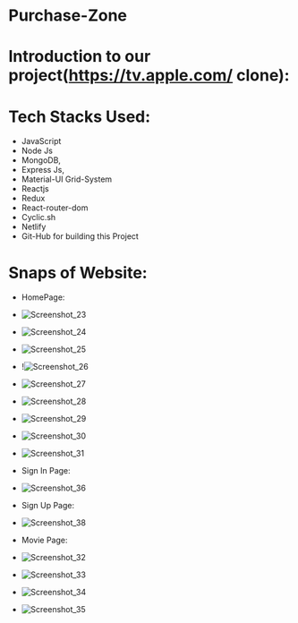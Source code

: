 # Purchase-Zone
# Introduction to our project(https://tv.apple.com/ clone):
 
# Tech Stacks Used:

* JavaScript
* Node Js
* MongoDB, 
* Express Js,
* Material-UI Grid-System
* Reactjs
* Redux
* React-router-dom
* Cyclic.sh
* Netlify
* Git-Hub for building this Project



# Snaps of Website:


* HomePage:
 
* ![Screenshot_23](https://user-images.githubusercontent.com/91020498/165447490-9303e5f5-4087-476e-9d55-ff9d9fab6a9f.png)

* ![Screenshot_24](https://user-images.githubusercontent.com/91020498/165447724-d211b881-28d7-4527-9827-81ece2e9b711.png)

* ![Screenshot_25](https://user-images.githubusercontent.com/91020498/165447773-7ad0479b-1e97-49d9-a62c-e57703a5c690.png)

* !![Screenshot_26](https://user-images.githubusercontent.com/91020498/165447801-5a2a2482-cb1f-45d4-be5a-92eac149b9f2.png)

* ![Screenshot_27](https://user-images.githubusercontent.com/91020498/165447837-e668f562-0635-454d-b864-ed492923ccc7.png)

* ![Screenshot_28](https://user-images.githubusercontent.com/91020498/165447865-36487b8d-1364-45d6-82fa-6640a207ce81.png)

* ![Screenshot_29](https://user-images.githubusercontent.com/91020498/165447882-a08227a8-8b4f-4f92-9266-295c947e9106.png)

* ![Screenshot_30](https://user-images.githubusercontent.com/91020498/165448012-b48ec73b-d3a6-4b63-8890-8f8205819cda.png)

* ![Screenshot_31](https://user-images.githubusercontent.com/91020498/165448063-ccd8c86b-cdb3-4ada-a1f7-405f5e3851b8.png)




* Sign In Page:
* ![Screenshot_36](https://user-images.githubusercontent.com/91020498/165448147-3b5bac60-0f56-42ed-8137-9735ea11e88b.png)



* Sign Up Page:
* ![Screenshot_38](https://user-images.githubusercontent.com/91020498/165448200-88e985c6-7f48-4198-b5e9-6c378b3513de.png)



* Movie Page:
* ![Screenshot_32](https://user-images.githubusercontent.com/91020498/165448249-2944cab6-a196-4375-b9a8-b996a173682e.png)

* ![Screenshot_33](https://user-images.githubusercontent.com/91020498/165448319-6364cbc7-b7de-4e69-85a4-7569ad696629.png)

* ![Screenshot_34](https://user-images.githubusercontent.com/91020498/165448338-a3a200dc-4238-40f0-8da4-eb6923cfa602.png)

* ![Screenshot_35](https://user-images.githubusercontent.com/91020498/165448359-dab349d6-4955-4da4-abb2-2b121f139e43.png)



 







